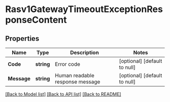 # Rasv1GatewayTimeoutExceptionResponseContent

## Properties
Name | Type | Description | Notes
------------ | ------------- | ------------- | -------------
**Code** | **string** | Error code | [optional] [default to null]
**Message** | **string** | Human readable response message | [optional] [default to null]

[[Back to Model list]](../README.md#documentation-for-models) [[Back to API list]](../README.md#documentation-for-api-endpoints) [[Back to README]](../README.md)

